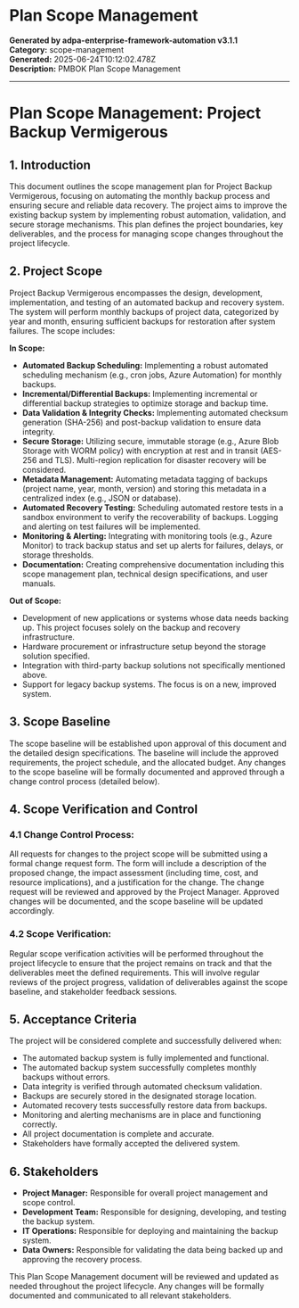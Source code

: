 # Plan Scope Management

**Generated by adpa-enterprise-framework-automation v3.1.1**  
**Category:** scope-management  
**Generated:** 2025-06-24T10:12:02.478Z  
**Description:** PMBOK Plan Scope Management

---

# Plan Scope Management: Project Backup Vermigerous

## 1. Introduction

This document outlines the scope management plan for Project Backup Vermigerous, focusing on automating the monthly backup process and ensuring secure and reliable data recovery.  The project aims to improve the existing backup system by implementing robust automation, validation, and secure storage mechanisms.  This plan defines the project boundaries, key deliverables, and the process for managing scope changes throughout the project lifecycle.

## 2. Project Scope

Project Backup Vermigerous encompasses the design, development, implementation, and testing of an automated backup and recovery system.  The system will perform monthly backups of project data, categorized by year and month, ensuring sufficient backups for restoration after system failures. The scope includes:

**In Scope:**

* **Automated Backup Scheduling:** Implementing a robust automated scheduling mechanism (e.g., cron jobs, Azure Automation) for monthly backups.
* **Incremental/Differential Backups:** Implementing incremental or differential backup strategies to optimize storage and backup time.
* **Data Validation & Integrity Checks:**  Implementing automated checksum generation (SHA-256) and post-backup validation to ensure data integrity.
* **Secure Storage:** Utilizing secure, immutable storage (e.g., Azure Blob Storage with WORM policy) with encryption at rest and in transit (AES-256 and TLS).  Multi-region replication for disaster recovery will be considered.
* **Metadata Management:**  Automating metadata tagging of backups (project name, year, month, version) and storing this metadata in a centralized index (e.g., JSON or database).
* **Automated Recovery Testing:**  Scheduling automated restore tests in a sandbox environment to verify the recoverability of backups.  Logging and alerting on test failures will be implemented.
* **Monitoring & Alerting:** Integrating with monitoring tools (e.g., Azure Monitor) to track backup status and set up alerts for failures, delays, or storage thresholds.
* **Documentation:** Creating comprehensive documentation including this scope management plan, technical design specifications, and user manuals.


**Out of Scope:**

* Development of new applications or systems whose data needs backing up. This project focuses solely on the backup and recovery infrastructure.
*  Hardware procurement or infrastructure setup beyond the storage solution specified.
*  Integration with third-party backup solutions not specifically mentioned above.
*  Support for legacy backup systems.  The focus is on a new, improved system.


## 3. Scope Baseline

The scope baseline will be established upon approval of this document and the detailed design specifications.  The baseline will include the approved requirements, the project schedule, and the allocated budget.  Any changes to the scope baseline will be formally documented and approved through a change control process (detailed below).

## 4. Scope Verification and Control

### 4.1 Change Control Process:

All requests for changes to the project scope will be submitted using a formal change request form.  The form will include a description of the proposed change, the impact assessment (including time, cost, and resource implications), and a justification for the change.  The change request will be reviewed and approved by the Project Manager. Approved changes will be documented, and the scope baseline will be updated accordingly.

### 4.2 Scope Verification:

Regular scope verification activities will be performed throughout the project lifecycle to ensure that the project remains on track and that the deliverables meet the defined requirements.  This will involve regular reviews of the project progress, validation of deliverables against the scope baseline, and stakeholder feedback sessions.


## 5.  Acceptance Criteria

The project will be considered complete and successfully delivered when:

* The automated backup system is fully implemented and functional.
* The automated backup system successfully completes monthly backups without errors.
* Data integrity is verified through automated checksum validation.
* Backups are securely stored in the designated storage location.
* Automated recovery tests successfully restore data from backups.
* Monitoring and alerting mechanisms are in place and functioning correctly.
* All project documentation is complete and accurate.
* Stakeholders have formally accepted the delivered system.


## 6.  Stakeholders

* **Project Manager:** Responsible for overall project management and scope control.
* **Development Team:** Responsible for designing, developing, and testing the backup system.
* **IT Operations:** Responsible for deploying and maintaining the backup system.
* **Data Owners:** Responsible for validating the data being backed up and approving the recovery process.


This Plan Scope Management document will be reviewed and updated as needed throughout the project lifecycle.  Any changes will be formally documented and communicated to all relevant stakeholders.

